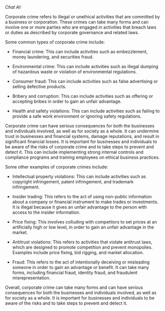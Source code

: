 *Chat AI:*

Corporate crime refers to illegal or unethical activities that are committed by a business or corporation. These crimes can take many forms and can involve one or more parties who are engaged in activities that breach laws or duties as described by corporate governance and related laws.

Some common types of corporate crime include:

-   Financial crime: This can include activities such as embezzlement, money laundering, and securities fraud.
    
-   Environmental crime: This can include activities such as illegal dumping of hazardous waste or violation of environmental regulations.
    
-   Consumer fraud: This can include activities such as false advertising or selling defective products.
    
-   Bribery and corruption: This can include activities such as offering or accepting bribes in order to gain an unfair advantage.
    
-   Health and safety violations: This can include activities such as failing to provide a safe work environment or ignoring safety regulations.
    

Corporate crime can have serious consequences for both the businesses and individuals involved, as well as for society as a whole. It can undermine trust in businesses and financial systems, damage reputations, and result in significant financial losses. It is important for businesses and individuals to be aware of the risks of corporate crime and to take steps to prevent and detect it. This can include implementing strong internal controls and compliance programs and training employees on ethical business practices.

Some other examples of corporate crimes include:

-   Intellectual property violations: This can include activities such as copyright infringement, patent infringement, and trademark infringement.
    
-   Insider trading: This refers to the act of using non-public information about a company or financial instrument to make trades or investments. It is illegal because it gives an unfair advantage to the person with access to the insider information.
    
-   Price fixing: This involves colluding with competitors to set prices at an artificially high or low level, in order to gain an unfair advantage in the market.
    
-   Antitrust violations: This refers to activities that violate antitrust laws, which are designed to promote competition and prevent monopolies. Examples include price fixing, bid rigging, and market allocation.
    
-   Fraud: This refers to the act of intentionally deceiving or misleading someone in order to gain an advantage or benefit. It can take many forms, including financial fraud, identity fraud, and fraudulent misrepresentation.
    

Overall, corporate crime can take many forms and can have serious consequences for both the businesses and individuals involved, as well as for society as a whole. It is important for businesses and individuals to be aware of the risks and to take steps to prevent and detect it.